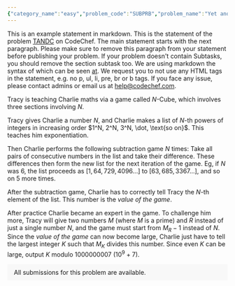 ```yaml
---
{"category_name":"easy","problem_code":"SUBPRB","problem_name":"Yet another subarray problem","problemComponents":{"constraints":"- $1 \\leq T \\leq 100$\n- $1 \\leq N \\leq 1000$\n- Sum of $N$ over all test cases doesn\u0027t exceed $5000$\n","constraintsState":true,"subtasks":"- 30 points : $1 \\leq R \\leq 10000$\n- 70 points : $1 \\leq R \\leq 10^9$\n","subtasksState":false,"inputFormat":"- The first line of the input contains a single integer $T$, denoting the number of test cases. The description of $T$ test cases follows.\n- Each test case consists of a single line containing one positive integer $N$, the length of the array $A$.\n","inputFormatState":true,"outputFormat":"For each test case, print one line containing $N$ space-separated integers, the contents of the array $A$.\n","outputFormatState":true,"sampleTestCases":{"0":{"id":1,"input":"3\n1\n2\n3\n","output":"1\n1 3\n4 2 6\n","explanation":"**Test case $1$:**\n\nFor array $A = [1]$,\n- The sum of elements of the subarray $[1]$ is equal to $1$ which is divisible by $1$, the length of this subarray.\n\n**Test case $2$:**\n\nFor array $A = [1, 3]$,\n- The sum of elements of the subarray $[1]$ is equal to $1$ which is divisible by $1$, the length of this subarray.\n- The sum of elements of the subarray $[3]$ is equal to $3$ which is divisible by $1$, the length of this subarray.\n- The sum of elements of the subarray $[1, 3]$ is equal to $4$ which is divisible by $2$, the length of this subarray.\n\n**Test case $3$:**\n\nFor array $A = [4, 2, 6]$,\n- The sum of elements of the subarray $[4]$ is equal to $4$ which is divisible by $1$, the length of this subarray.\n- The sum of elements of the subarray $[2]$ is equal to $2$ which is divisible by $1$, the length of this subarray.\n- The sum of elements of the subarray $[6]$ is equal to $6$ which is divisible by $1$, the length of this subarray.\n- The sum of elements of the subarray $[4, 2]$ is equal to $6$ which is divisible by $2$, the length of this subarray.\n- The sum of elements of the subarray $[2, 6]$ is equal to $8$ which is divisible by $2$, the length of this subarray.\n- The sum of elements of the subarray $[4, 2, 6]$ is equal to $12$ which is divisible by $3$, the length of this subarray.","isDeleted":false}}},"video_editorial_url":"","languages_supported":{"0":"CPP14","1":"C","2":"JAVA","3":"PYTH 3.6","4":"CPP17","5":"PYTH","6":"PYP3","7":"CS2","8":"ADA","9":"PYPY","10":"TEXT","11":"PAS fpc","12":"NODEJS","13":"RUBY","14":"PHP","15":"GO","16":"HASK","17":"TCL","18":"PERL","19":"SCALA","20":"LUA","21":"kotlin","22":"BASH","23":"JS","24":"LISP sbcl","25":"rust","26":"PAS gpc","27":"BF","28":"CLOJ","29":"R","30":"D","31":"CAML","32":"FORT","33":"ASM","34":"swift","35":"FS","36":"WSPC","37":"LISP clisp","38":"SQL","39":"SCM guile","40":"PERL6","41":"ERL","42":"CLPS","43":"ICK","44":"NICE","45":"PRLG","46":"ICON","47":"COB","48":"SCM chicken","49":"PIKE","50":"SCM qobi","51":"ST","52":"SQLQ","53":"NEM"},"max_timelimit":1,"source_sizelimit":50000,"problem_author":"utkarsh_adm","problem_tester":"","date_added":"3-12-2021","tags":{"0":"sdelp21","1":"simple","2":"utkarsh_adm"},"problem_difficulty_level":"Unavailable","best_tag":"","editorial_url":"https://discuss.codechef.com/problems/SUBPRB","time":{"view_start_date":1638723600,"submit_start_date":1638723600,"visible_start_date":1638723600,"end_date":1735669800},"is_direct_submittable":false,"problemDiscussURL":"https://discuss.codechef.com/search?q=SUBPRB","is_proctored":false,"visitedContests":{},"layout":"problem"}
---
```

This is an example statement in markdown. This is the statement of the problem [TANDC](https://codechef.com/problems/TANDC) on CodeChef. The main statement starts with the next paragraph. Please make sure to remove this paragraph from your statement before publishing your problem. If your problem doesn't contain Subtasks, you should remove the section subtask too. We are using markdown the syntax of which can be seen [at](https://github.com/showdownjs/showdown/wiki/Showdown's-Markdown-syntax). We request you to not use any HTML tags in the statement, e.g. no p, ul, li, pre, br or b tags. If you face any issue, please contact admins or email us at help@codechef.com.

Tracy is teaching Charlie maths via a game called $N$-Cube, which involves three sections involving $N$.

Tracy gives Charlie a number $N$, and Charlie makes a list of $N$-th powers of integers in increasing order $1^N, 2^N, 3^N, \dot, \text{so on}$. This teaches him exponentiation.

Then Charlie performs the following subtraction game $N$ times: Take all pairs of consecutive numbers in the list and take their difference. These differences then form the new list for the next iteration of the game. Eg, if $N$ was 6, the list proceeds as $[1, 64, 729, 4096 ... ]$ to $[63, 685, 3367 ...]$, and so on $5$ more times.

After the subtraction game, Charlie has to correctly tell Tracy the $N$-th element of the list. This number is the *value of the game*.

After practice Charlie became an expert in the game. To challenge him more, Tracy will give two numbers $M$ (where $M$ is a prime) and $R$ instead of just a single number $N$, and the game must start from $M_R - 1$ instead of $N$. Since the *value of the game* can now become large, Charlie just have to tell the largest integer $K$ such that $M_K$ divides this number. Since even $K$ can be large, output $K$ modulo 1000000007 ($10^9 + 7$).

<aside style='background: #f8f8f8;padding: 10px 15px;'><div>All submissions for this problem are available.</div></aside>